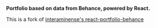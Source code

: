 __Portfolio based on data from Behance, powered by React.__

This is a fork of [interaminense's react-portfolio-behance](https://github.com/interaminense/react-portfolio-behance)


